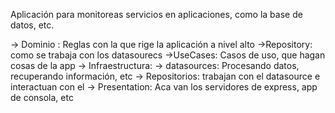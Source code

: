 
 Aplicación para monitoreas servicios en aplicaciones, como la base de datos, etc.


 -> Dominio : Reglas con la que rige la aplicación a nivel alto
    ->Repository: como se trabaja con los datasourecs 
    ->UseCases: Casos de uso, que hagan cosas de la app
-> Infraestructura: 
    -> datasources: Procesando datos, recuperando información, etc
    -> Repositorios: trabajan con el datasource e interactuan con el
-> Presentation: Aca van los servidores de express, app de consola, etc
    
    